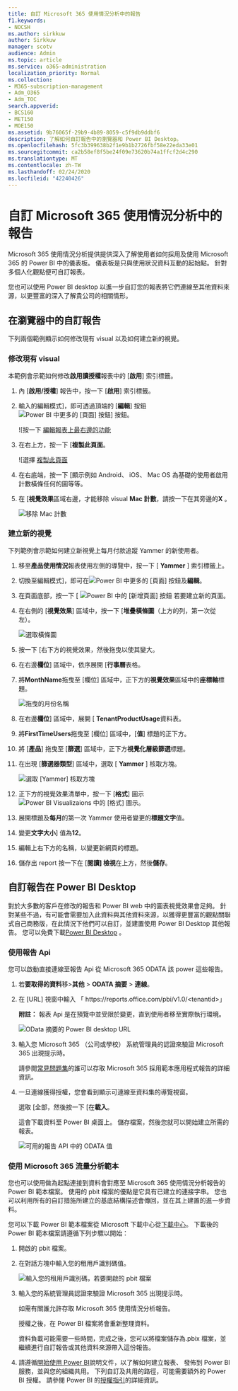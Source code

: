 ```yaml
---
title: 自訂 Microsoft 365 使用情況分析中的報告
f1.keywords:
- NOCSH
ms.author: sirkkuw
author: Sirkkuw
manager: scotv
audience: Admin
ms.topic: article
ms.service: o365-administration
localization_priority: Normal
ms.collection:
- M365-subscription-management
- Adm_O365
- Adm_TOC
search.appverid:
- BCS160
- MET150
- MOE150
ms.assetid: 9b76065f-29b9-4b89-8059-c5f9db9ddbf6
description: 了解如何自訂報告中的瀏覽器和 Power BI Desktop。
ms.openlocfilehash: 5fc3b399638b2f1e9b1b2726fbf58e22eda33e01
ms.sourcegitcommit: ca2b58ef8f5be24f09e73620b74a1ffcf2d4c290
ms.translationtype: MT
ms.contentlocale: zh-TW
ms.lasthandoff: 02/24/2020
ms.locfileid: "42240426"
---
```

# <a name="customize-the-reports-in-microsoft-365-usage-analytics"></a>自訂 Microsoft 365 使用情況分析中的報告

Microsoft 365 使用情況分析提供提供深入了解使用者如何採用及使用 Microsoft 365 的 Power BI 中的儀表板。 儀表板是只與使用狀況資料互動的起始點。 針對多個人化觀點便可自訂報表。
  
您也可以使用 Power BI desktop 以進一步自訂您的報表將它們連線至其他資料來源，以更豐富的深入了解貴公司的相關情形。
  
## <a name="customizing-reports-in-the-browser"></a>在瀏覽器中的自訂報告

下列兩個範例顯示如何修改現有 visual 以及如何建立新的視覺。
  
### <a name="modify-an-existing-visual"></a>修改現有 visual

本範例會示範如何修改**啟用讀授權**報表中的 [**啟用**] 索引標籤。 
  
1. 內 [**啟用/授權**] 報告中，按一下 [**啟用**] 索引標籤。
    
2. 輸入的編輯模式]，即可透過頂端的 [**編輯**] 按鈕![Power BI 中更多的 [頁面] 按鈕](../media/d8da3c19-3f2d-4bf6-811e-faa804f74770.png)] 按鈕。 
    
    ![按一下 [編輯報表上最右邊的功能](../media/e2c16663-1fbd-4d7f-887c-0cbb891d3b3d.png)
  
3. 在右上方，按一下 [**複製此頁面**。
    
    ![選擇 [複製此頁面](../media/b2d18dcd-6b82-4ce7-ab79-1b24e3721309.png)
  
4. 在右底端，按一下 [顯示例如 Android、 iOS、 Mac OS 為基礎的使用者啟用計數橫條任何的圖等等。
    
5. 在 [**視覺效果**區域右邊，才能移除 visual **Mac 計數**，請按一下在其旁邊的**X** 。

    ![移除 Mac 計數](../media/ce3d8358-df57-4f64-bd25-ac5be7fc8713.png)    
    
### <a name="create-a-new-visual"></a>建立新的視覺

下列範例會示範如何建立新視覺上每月付款追蹤 Yammer 的新使用者。
  
1. 移至**產品使用情況**報表使用左側的導覽中，按一下 [ **Yammer** ] 索引標籤上。
    
2. 切換至編輯模式]，即可在![Power BI 中更多的 [頁面] 按鈕](../media/d8da3c19-3f2d-4bf6-811e-faa804f74770.png)及**編輯**。 
    
3. 在頁面底部，按一下 [ ![Power BI 中的 [新增頁面] 按鈕](../media/d3b8c117-17d4-4f53-b078-8fefc2155b24.png) 若要建立新的頁面。
  
4. 在右側的 [**視覺效果**] 區域中，按一下 [**堆疊橫條圖**（上方的列，第一次從左）。

    ![選取橫條圖](../media/214c3fed-6eae-43e6-83fb-708a2d74406e.png)
    
5. 按一下 [右下方的視覺效果，然後拖曳以使其變大。

6. 在右邊**欄位**] 區域中，依序展開 [**行事曆**表格。

7. 將**MonthName**拖曳至 [欄位] 區域中，正下方的**視覺效果**區域中的**座標軸**標題。
 
    ![拖曳的月份名稱](../media/bff99987-8c4b-4618-89fd-47df557b0ed7.png)
    
8. 在右邊**欄位**] 區域中，展開 [ **TenantProductUsage**資料表。

9. 將**FirstTimeUsers**拖曳至 [欄位] 區域中，[**值**] 標題的正下方。

10. 將 [**產品**] 拖曳至 [**篩選**] 區域中，正下方**視覺化層級篩選**標題。

11. 在出現 [**篩選器類型**] 區域中，選取 [ **Yammer** ] 核取方塊。

    ![選取 [Yammer] 核取方塊](../media/82e99730-0de9-42da-928a-76aab0c3e609.png)
  
12. 正下方的視覺效果清單中，按一下 [**格式**] 圖示![Power BI Visualizaions 中的 [格式] 圖示](../media/ee0602f3-3df5-4930-b862-db1d90ae4ae2.png)。

13. 展開標題及**每月**的第一次 Yammer 使用者變更的**標題文字**值。
    
14. 變更**文字大小**] 值為**12**。
    
15. 編輯上右下方的名稱，以變更新網頁的標題。

16.  儲存出 report 按一下在 [**閱讀] 檢視**在上方，然後**儲存**。
    
## <a name="customizing-the-reports-in-power-bi-desktop"></a>自訂報告在 Power BI Desktop

對於大多數的客戶在修改的報告和 Power BI web 中的圖表視覺效果會足夠。 針對某些不過，有可能會需要加入此資料與其他資料來源，以獲得更豐富的觀點關聯式自己商務版，在此情況下他們可以自訂，並建置使用 Power BI Desktop 其他報告。 您可以免費下載[Power BI Desktop](https://go.microsoft.com/fwlink/p/?linkid=849797) 。 
  
### <a name="use-the-reporting-apis"></a>使用報告 Api

您可以啟動直接連線至報告 Api 從 Microsoft 365 ODATA 該 power 這些報告。
  
1. 若**要取得的資料**移\>**其他** \> **ODATA 摘要** \> **連線**。
    
2. 在 [URL] 視窗中輸入 「 https://<i></i>reports.office.com/pbi/v1.0/\<tenantid\>」
    
    **附註：** 報表 Api 是在預覽中並受限於變更，直到使用者移至實際執行環境。 
  
    ![OData 摘要的 Power BI desktop URL](../media/c0ef967e-a454-4eba-bc8e-61e113170053.png)
  
3. 輸入您 Microsoft 365 （公司或學校） 系統管理員的認證來驗證 Microsoft 365 出現提示時。
    
    請參閱[常見問題集](usage-analytics.md#faq)的誰可以存取 Microsoft 365 採用範本應用程式報告的詳細資訊。 
    
4. 一旦連線獲得授權，您會看到顯示可連線至資料集的導覽視窗。
    
    選取 [全部，然後按一下 [在**載入**。
    
    這會下載資料至 Power BI 桌面上。 儲存檔案，然後您就可以開始建立所需的報表。
    
    ![可用的報告 API 中的 ODATA 值](../media/545b4d17-dbbd-4cfc-b75a-a8b27283d438.png)
  
### <a name="use-the-microsoft-365-usage-analytics-template"></a>使用 Microsoft 365 流量分析範本

您也可以使用做為起點連接到資料會對應至 Microsoft 365 使用情況分析報告的 Power BI 範本檔案。 使用的 pbit 檔案的優點是它具有已建立的連接字串。 您也可以利用所有的自訂措施所建立的基底結構描述會傳回，並在其上建置的進一步資料。
  
您可以下載 Power BI 範本檔案從 Microsoft 下載中心從[下載中心](https://download.microsoft.com/download/7/8/2/782ba8a7-8d89-4958-a315-dab04c3b620c/Microsoft%20365%20Usage%20Analytics.pbit)。 下載後的 Power BI 範本檔案請遵循下列步驟以開始：
  
1. 開啟的 pbit 檔案。
    
2. 在對話方塊中輸入您的租用戶識別碼值。
    
    ![輸入您的租用戶識別碼，若要開啟的 pbit 檔案](../media/071ed0bf-8b9d-49c6-81fc-fd4c6cc85bd3.png)
  
3. 輸入您的系統管理員認證來驗證 Microsoft 365 出現提示時。
    
     如需有關誰允許存取 Microsoft 365 使用情況分析報告。 
    
    授權之後，在 Power BI 檔案將會重新整理資料。
    
    資料負載可能需要一些時間，完成之後，您可以將檔案儲存為.pbix 檔案，並繼續進行自訂報告或其他資料來源帶入這份報告。
    
4. 請遵循[開始使用 Power BI](https://go.microsoft.com/fwlink/?linkid=849802)說明文件，以了解如何建立報表、 發佈到 Power BI 服務，並與您的組織共用。 下列自訂及共用的路徑，可能需要額外的 Power BI 授權。 請參閱 Power BI 的[授權指引](https://go.microsoft.com/fwlink/p/?linkid=849803)的詳細資訊。 
    

